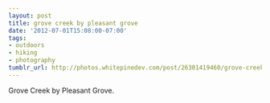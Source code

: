 ```yaml
---
layout: post
title: grove creek by pleasant grove
date: '2012-07-01T15:08:00-07:00'
tags:
- outdoors
- hiking
- photography
tumblr_url: http://photos.whitepinedev.com/post/26301419460/grove-creek-by-pleasant-grove
---
```

Grove Creek by Pleasant Grove.
